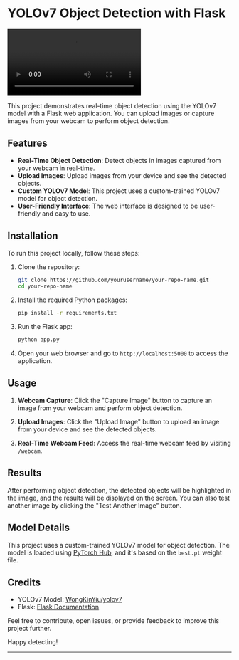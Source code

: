 # YOLOv7 Object Detection with Flask

![Demo](https://github.com/abdul-rehman18/T-Shirt-Color-Live-Prediction-Using-Webcam-on-Yolov7/blob/master/github_tshirt.mp4)

This project demonstrates real-time object detection using the YOLOv7 model with a Flask web application. You can upload images or capture images from your webcam to perform object detection.

## Features

- **Real-Time Object Detection**: Detect objects in images captured from your webcam in real-time.
- **Upload Images**: Upload images from your device and see the detected objects.
- **Custom YOLOv7 Model**: This project uses a custom-trained YOLOv7 model for object detection.
- **User-Friendly Interface**: The web interface is designed to be user-friendly and easy to use.

## Installation

To run this project locally, follow these steps:

1. Clone the repository:

   ```bash
   git clone https://github.com/yourusername/your-repo-name.git
   cd your-repo-name
   ```

2. Install the required Python packages:

   ```bash
   pip install -r requirements.txt
   ```

3. Run the Flask app:

   ```bash
   python app.py
   ```

4. Open your web browser and go to `http://localhost:5000` to access the application.

## Usage

1. **Webcam Capture**: Click the "Capture Image" button to capture an image from your webcam and perform object detection.

2. **Upload Images**: Click the "Upload Image" button to upload an image from your device and see the detected objects.

3. **Real-Time Webcam Feed**: Access the real-time webcam feed by visiting `/webcam`.

## Results

After performing object detection, the detected objects will be highlighted in the image, and the results will be displayed on the screen. You can also test another image by clicking the "Test Another Image" button.

## Model Details

This project uses a custom-trained YOLOv7 model for object detection. The model is loaded using [PyTorch Hub](https://pytorch.org/hub/wongkinyiu_yolov7_custom/), and it's based on the `best.pt` weight file.

## Credits

- YOLOv7 Model: [WongKinYiu/yolov7](https://github.com/WongKinYiu/yolov7)
- Flask: [Flask Documentation](https://flask.palletsprojects.com/)

Feel free to contribute, open issues, or provide feedback to improve this project further.

Happy detecting!

---
